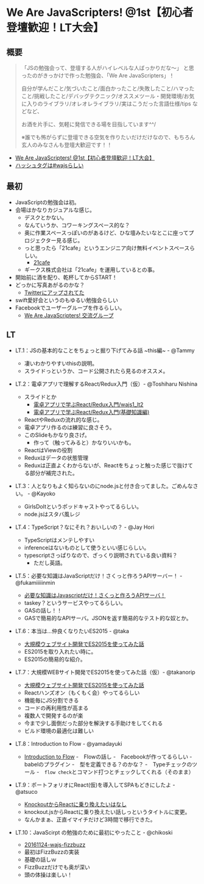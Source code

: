 # We Are JavaScripters! @1st【初心者登壇歓迎！LT大会】
## 概要
>「JSの勉強会って、登壇する人がハイレベルな人ばっかりだな〜」
>と思ったのがきっかけで作った勉強会、「We Are JavaScripters」！
>
>自分が学んだこと/気づいたこと/面白かったこと/失敗したこと/ハマったこと/挑戦したこと/デバッグテクニック/オススメツール・開発環境/お気に入りのライブラリ/オレオレライブラリ/実はこうだった言語仕様/tips などなど、
>
>お酒を片手に、気軽に発信できる場を目指しています^^/
>
>※誰でも怖がらずに登壇できる空気を作りたいだけだけなので、もちろん玄人のみなさんも登壇大歓迎です！！

- [We Are JavaScripters! @1st【初心者登壇歓迎！LT大会】](https://wajs.connpass.com/event/44567/)
- [ハッシュタグは#wajsらしい](https://twitter.com/hashtag/wajs?src=hash)

## 最初
- JavaScriptの勉強会は初。
- 会場はかなりカジュアルな感じ。
  - デスクとかない。
  - なんていうか、コワーキングスペース的な？
  - 奥に作業スペースっぽいのがあるけど、ひな壇みたいなとこに座ってプロジェクター見る感じ。
  - っと思ったら「21cafe」というエンジニア向け無料イベントスペースらしい。
    - [21cafe](https://geechs-magazine.com/tag/entertainment/20160511)
  - ギークス株式会社は「21cafe」を運用しているとの事。
- 開始前に酒を配り、乾杯してからSTART！
- どっかに写真あがるのかな？
  - [Twitterにアップされてた](https://twitter.com/kayoko_coco/status/801740693274140672)
- swift愛好会というのもゆるい勉強会らしい
- Facebookでユーザーグループを作るらしい。
  - [We Are JavaScripters! 交流グループ](https://www.facebook.com/groups/139611203185731/)

## LT
- LT.1：JSの基本的なことをちょっと掘り下げてみる話 ~this編~ - @Tammy
  - 凄いわかりやすいthisの説明。
  - スライドっというか、コード公開されたら見るのオススメ。

- LT.2：電卓アプリで理解するReact/Redux入門（仮）- @Toshiharu Nishina
  - スライドとか
    - [電卓アプリで学ぶReact/Redux入門/wajs1_lt2](https://speakerdeck.com/nishina555/wajs1-lt2)
    - [電卓アプリで学ぶReact/Redux入門(基礎知識編)](http://qiita.com/nishina555/items/affcb3684e67cd0ee897)
  - ReactやReduxの流れ的な感じ。
  - 電卓アプリ作るのは練習に良さそう。
  - このSlideもかなり良さげ。
    - 作って（触ってみると）かなりいいかも。
  - ReactはViewの役割
  - Reduxはデータの状態管理
  - Reduxは正直よくわからないが、Reactをちょっと触った感じで抜けてる部分が補完された。

- LT.3：人となりもよく知らないのにnode.jsと付き合ってました。ごめんなさい。 - @Kayoko
  - GirlsDoItというポッドキャストやってるらしい。
  - node.jsはスタバ風レジ
- LT.4：TypeScript？なにそれ？おいしいの？ - @Jay Hori
  - TypeScriptはメンテしやすい
  - inferenceはないものとして使うといい感じらしい。
  - typescriptさっぱりなので、ざっくり説明されている良い資料？
    - ただし英語。
- LT.5：必要な知識はJavaScriptだけ！さくっと作ろうAPIサーバー！ - @fukamiiiiinmin
  - [必要な知識はJavascriptだけ！さくっと作ろうAPIサーバ！](http://www.slideshare.net/masakazufukami/javascriptapi)
  - taskey？というサービスやってるらしい。
  - GASの話し！！
  - GASで簡易的なAPIサーバ。JSONを返す簡易的なテスト的な奴とか。

- LT.6：本当は…仲良くなりたいES2015 - @taka
  - [大規模ウェブサイト開発でES2015を使ってみた話](https://speakerdeck.com/takanorip/da-gui-mo-uebusaitokai-fa-dees2015woshi-tutemitahua)
  - ES2015を取り入れたい時に。
  - ES2015の簡易的な紹介。

- LT.7：大規模WEBサイト開発でES2015を使ってみた話（仮）- @takanorip
  - [大規模ウェブサイト開発でES2015を使ってみた話](https://speakerdeck.com/takanorip/da-gui-mo-uebusaitokai-fa-dees2015woshi-tutemitahua)
  - Reactハンズオン（もくもく会）やってるらしい
  - 機能毎にJS分割できる
  - コードの再利用性が高まる
  - 複数人で開発するのが楽
  - 今まで少し面倒だった部分を解決する手助けをしてくれる
  - ビルド環境の最適化は難しい

- LT.8：Introduction to Flow - @yamadayuki
  - [Introduction to Flow](https://speakerdeck.com/yamadayuki/introduction-to-flow)
  -　Flowの話し
  -　Facebookが作ってるらしい
  -　babelのプラグイン
  -　型を定義できる？のかな？
  -　Typeチェックのツール
  -　```flow check```とコマンド打つとチェックしてくれる（そのまま）

- LT.9：ポートフォリオにReact(仮)を導入してSPAもどきにしたよ - @atsuco
  - [KnockoutからReactに乗り換えたいはなし](https://speakerdeck.com/atsuco/knockoutkarareactnicheng-rihuan-etaihanasi)
  - knockout.jsからReactに乗り換えたい話しっというタイトルに変更。
  - なんかまぁ、正直イマイチだけど3時間で移行できた。

- LT.10：JavaScirpt の勉強のために最初にやったこと - @chikoski
  - [20161124-wajs-fizzbuzz](https://speakerdeck.com/chikoski/20161124-wajs-fizzbuzz)
  - 最初はFizzBuzzの実装
  - 基礎の話しｗ
  - FizzBuzzだけでも奥が深い
  - 頭の体操は楽しい！
